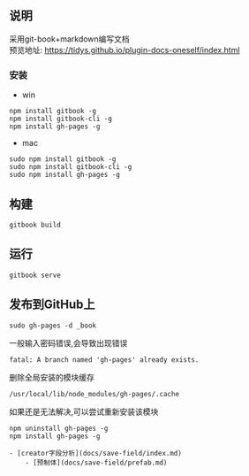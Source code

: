 ## 说明
采用git-book+markdown编写文档  
预览地址: https://tidys.github.io/plugin-docs-oneself/index.html

### 安装
- win
```
npm install gitbook -g
npm install gitbook-cli -g
npm install gh-pages -g
```

- mac
```
sudo npm install gitbook -g
sudo npm install gitbook-cli -g
sudo npm install gh-pages -g
```

## 构建
```
gitbook build
```
## 运行 
```
gitbook serve
```
## 发布到GitHub上
```
sudo gh-pages -d _book
```


一般输入密码错误,会导致出现错误
```
fatal: A branch named 'gh-pages' already exists.
```
删除全局安装的模块缓存
```
/usr/local/lib/node_modules/gh-pages/.cache
```
如果还是无法解决,可以尝试重新安装该模块
```
npm uninstall gh-pages -g
npm install gh-pages -g
```

```$xslt
- [creator字段分析](docs/save-field/index.md)
    - [预制体](docs/save-field/prefab.md)
```


